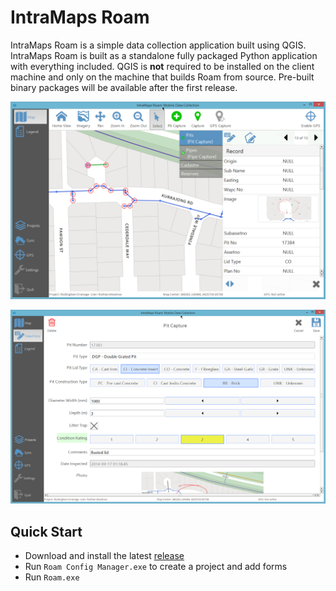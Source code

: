 # IntraMaps Roam

IntraMaps Roam is a simple data collection application built using QGIS. IntraMaps Roam is built as a standalone fully packaged Python application with everything included. QGIS is **not** required to be installed on the client machine and only on the machine that builds Roam from source.  Pre-built binary packages will be available after the first release. 

![a](images/2.2-Release.png)

![logo](images/capture2.2.png)

## Quick Start

- Download and install the latest [release](https://github.com/DMS-Aus/Roam/releases)
- Run `Roam Config Manager.exe` to create a project and add forms
- Run `Roam.exe`
